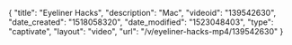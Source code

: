 {
    "title": "Eyeliner Hacks",
    "description": "Mac",
    "videoid": "139542630",
    "date_created": "1518058320",
    "date_modified": "1523048403",
    "type": "captivate",
    "layout": "video",
    "url": "\/v\/eyeliner-hacks-mp4\/139542630"
}